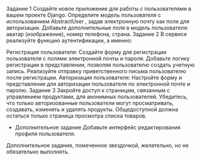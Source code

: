 Задание 1
Создайте новое приложение для работы с пользователями в вашем проекте Django.
Определите модель пользователя с использованием 
AbstractUser
, задав электронную почту как поле для авторизации.
Добавьте дополнительные поля в модель пользователя:
аватар (изображение),
номер телефона,
страна.
Задание 2
В сервисе реализуйте функцию аутентификации, а именно:

Регистрация пользователя:
Создайте форму для регистрации пользователя с полями электронной почты и пароля.
Добавьте логику регистрации в представлении, позволяя пользователю создать учетную запись.
Реализуйте отправку приветственного письма пользователю после регистрации.
Авторизация пользователя:
Настройте форму и представление для авторизации пользователя по электронной почте и паролю.
Задание 3
Закройте доступ к страницам, связанным с управлением продуктами, для анонимных пользователей. Убедитесь, что только авторизованные пользователи могут просматривать, создавать, изменять и удалять продукты. Общедоступной должна остаться только страница просмотра списка товаров.

* Дополнительное задание
Добавьте интерфейс редактирования профиля пользователя.

Дополнительное задание, помеченное звездочкой, желательно, но не обязательно выполнять.
